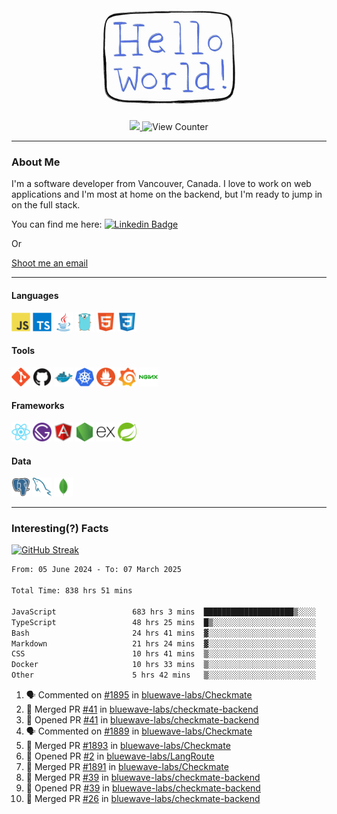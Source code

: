 <div align="center">
    <img src="./img/hello_world.webp" height="200px" width="">
    <div>
        <a href="https://www.linkedin.com/in/ajhollid">
            <img src="https://img.shields.io/badge/LinkedIn-blue"/>
        </a>
        <img src="https://komarev.com/ghpvc/?username=ajhollid&color=yellow" alt="View Counter">
    </div>
</div>

---

### About Me

I'm a software developer from Vancouver, Canada. I love to work on web applications and I'm most at home on the backend, but I'm ready to jump in on the full stack.

You can find me here: [![Linkedin Badge](https://img.shields.io/badge/-ajhollid-blue?style=flat&logo=Linkedin&logoColor=white)](https://www.linkedin.com/in/ajhollid)

Or

[Shoot me an email](mailto:ajhollid@gmail.com)

---

#### Languages

<div>
    <img src="./img/devicons/javascript-original.svg" width=30 height=30 alt="JavaScript">
    <img src="/img/devicons/typescript-original.svg" width=30 height=30 alt="TypeScript">
    <img src="./img/devicons/java-original.svg" width=30 height=30 alt="Java">
    <img src="./img/devicons/go-original.svg" width=30 height=30 alt="Golang">
    <img src="./img/devicons/html5-original.svg" width=30 height=30 alt="HTML 5">
    <img src="./img/devicons/css3-original.svg" width=30 height=30 alt="CSS 3">
</div>

#### Tools

<div>
    <img src="./img/devicons/git-original.svg" width=30 height=30 alt="Git">
    <img src="./img/devicons/github-original.svg" width=30 height=30 alt="Github">
    <img src="./img/devicons/docker-original.svg" width=30 
    height=30 alt="Docker">
    <img src="./img/devicons/kubernetes-original.svg" width=30 height=30 alt="K8">
    <img src="./img/devicons/prometheus-original.svg" width=30 height=30 alt="Prometheus">
    <img src="./img/devicons/grafana-original.svg" width=30 height=30 alt="Grafana">
    <img src="./img/devicons/nginx-original.svg" width=30 height=30 alt="Nginx">
</div>

#### Frameworks

<div>
    <img src="./img/devicons/react-original.svg" width=30 height=30 alt="React">
    <img src="./img/devicons/gatsby-original.svg" width=30 height=30 alt="Gatsby">
    <img src="./img/devicons/angularjs-original.svg" width=30 height=30 alt="AngularJS">
    <img src="./img/devicons/nodejs-original.svg" width=30 height=30 alt="NodeJS">
    <img src="./img/devicons/express-original.svg" width=30 height=30 alt="Express">
    <img src="./img/devicons/spring-original.svg" width=30 height=30 alt="Spring">
</div>

#### Data

<div>
    <img src="./img/devicons/postgresql-original.svg" width=30 height=30 alt="Postgresql">
    <img src="./img/devicons/mysql-original.svg" width=30 height=30 alt="Mysql">
    <img src="./img/devicons/mongodb-original.svg" width=30 height=30 alt="MongoDB">
</div>

---

### Interesting(?) Facts

[![GitHub Streak](http://github-readme-streak-stats.herokuapp.com?user=ajhollid)](https://git.io/streak-stats)

 <!--START_SECTION:waka-->

```txt
From: 05 June 2024 - To: 07 March 2025

Total Time: 838 hrs 51 mins

JavaScript                 683 hrs 3 mins  ████████████████████▒░░░░   80.88 %
TypeScript                 48 hrs 25 mins  █▒░░░░░░░░░░░░░░░░░░░░░░░   05.73 %
Bash                       24 hrs 41 mins  ▓░░░░░░░░░░░░░░░░░░░░░░░░   02.92 %
Markdown                   21 hrs 24 mins  ▓░░░░░░░░░░░░░░░░░░░░░░░░   02.54 %
CSS                        10 hrs 41 mins  ▒░░░░░░░░░░░░░░░░░░░░░░░░   01.27 %
Docker                     10 hrs 33 mins  ▒░░░░░░░░░░░░░░░░░░░░░░░░   01.25 %
Other                      5 hrs 42 mins   ▒░░░░░░░░░░░░░░░░░░░░░░░░   00.68 %
```

<!--END_SECTION:waka-->


<!--START_SECTION:activity-->
1. 🗣 Commented on [#1895](https://github.com/bluewave-labs/Checkmate/pull/1895#issuecomment-2709081194) in [bluewave-labs/Checkmate](https://github.com/bluewave-labs/Checkmate)
2. 🎉 Merged PR [#41](https://github.com/bluewave-labs/checkmate-backend/pull/41) in [bluewave-labs/checkmate-backend](https://github.com/bluewave-labs/checkmate-backend)
3. 💪 Opened PR [#41](https://github.com/bluewave-labs/checkmate-backend/pull/41) in [bluewave-labs/checkmate-backend](https://github.com/bluewave-labs/checkmate-backend)
4. 🗣 Commented on [#1889](https://github.com/bluewave-labs/Checkmate/pull/1889#issuecomment-2708926267) in [bluewave-labs/Checkmate](https://github.com/bluewave-labs/Checkmate)
5. 🎉 Merged PR [#1893](https://github.com/bluewave-labs/Checkmate/pull/1893) in [bluewave-labs/Checkmate](https://github.com/bluewave-labs/Checkmate)
6. 💪 Opened PR [#2](https://github.com/bluewave-labs/LangRoute/pull/2) in [bluewave-labs/LangRoute](https://github.com/bluewave-labs/LangRoute)
7. 🎉 Merged PR [#1891](https://github.com/bluewave-labs/Checkmate/pull/1891) in [bluewave-labs/Checkmate](https://github.com/bluewave-labs/Checkmate)
8. 🎉 Merged PR [#39](https://github.com/bluewave-labs/checkmate-backend/pull/39) in [bluewave-labs/checkmate-backend](https://github.com/bluewave-labs/checkmate-backend)
9. 💪 Opened PR [#39](https://github.com/bluewave-labs/checkmate-backend/pull/39) in [bluewave-labs/checkmate-backend](https://github.com/bluewave-labs/checkmate-backend)
10. 🎉 Merged PR [#26](https://github.com/bluewave-labs/checkmate-backend/pull/26) in [bluewave-labs/checkmate-backend](https://github.com/bluewave-labs/checkmate-backend)
<!--END_SECTION:activity-->
